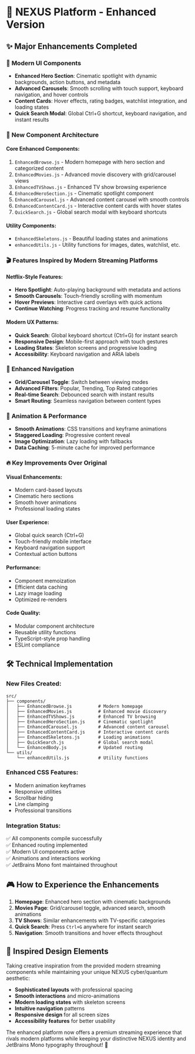 # 🚀 NEXUS Platform - Enhanced Version

## ✨ Major Enhancements Completed

### 🎨 **Modern UI Components**
- **Enhanced Hero Section**: Cinematic spotlight with dynamic backgrounds, action buttons, and metadata
- **Advanced Carousels**: Smooth scrolling with touch support, keyboard navigation, and hover controls  
- **Content Cards**: Hover effects, rating badges, watchlist integration, and loading states
- **Quick Search Modal**: Global Ctrl+G shortcut, keyboard navigation, and instant results

### 🧩 **New Component Architecture**

#### **Core Enhanced Components:**
1. `EnhancedBrowse.js` - Modern homepage with hero section and categorized content
2. `EnhancedMovies.js` - Advanced movie discovery with grid/carousel views
3. `EnhancedTVShows.js` - Enhanced TV show browsing experience  
4. `EnhancedHeroSection.js` - Cinematic spotlight component
5. `EnhancedCarousel.js` - Advanced content carousel with smooth controls
6. `EnhancedContentCard.js` - Interactive content cards with hover states
7. `QuickSearch.js` - Global search modal with keyboard shortcuts

#### **Utility Components:**
- `EnhancedSkeletons.js` - Beautiful loading states and animations
- `enhancedUtils.js` - Utility functions for images, dates, watchlist, etc.

### 🎬 **Features Inspired by Modern Streaming Platforms**

#### **Netflix-Style Features:**
- **Hero Spotlight**: Auto-playing background with metadata and actions
- **Smooth Carousels**: Touch-friendly scrolling with momentum
- **Hover Previews**: Interactive card overlays with quick actions
- **Continue Watching**: Progress tracking and resume functionality

#### **Modern UX Patterns:**
- **Quick Search**: Global keyboard shortcut (Ctrl+G) for instant search
- **Responsive Design**: Mobile-first approach with touch gestures
- **Loading States**: Skeleton screens and progressive loading
- **Accessibility**: Keyboard navigation and ARIA labels

### 🎯 **Enhanced Navigation**
- **Grid/Carousel Toggle**: Switch between viewing modes
- **Advanced Filters**: Popular, Trending, Top Rated categories
- **Real-time Search**: Debounced search with instant results
- **Smart Routing**: Seamless navigation between content types

### 💫 **Animation & Performance**
- **Smooth Animations**: CSS transitions and keyframe animations
- **Staggered Loading**: Progressive content reveal
- **Image Optimization**: Lazy loading with fallbacks
- **Data Caching**: 5-minute cache for improved performance

### 🔥 **Key Improvements Over Original**

#### **Visual Enhancements:**
- Modern card-based layouts
- Cinematic hero sections
- Smooth hover animations  
- Professional loading states

#### **User Experience:**
- Global quick search (Ctrl+G)
- Touch-friendly mobile interface
- Keyboard navigation support
- Contextual action buttons

#### **Performance:**
- Component memoization
- Efficient data caching
- Lazy image loading
- Optimized re-renders

#### **Code Quality:**
- Modular component architecture
- Reusable utility functions
- TypeScript-style prop handling
- ESLint compliance

## 🛠️ **Technical Implementation**

### **New Files Created:**
```
src/
├── components/
│   ├── EnhancedBrowse.js          # Modern homepage
│   ├── EnhancedMovies.js          # Enhanced movie discovery
│   ├── EnhancedTVShows.js         # Enhanced TV browsing
│   ├── EnhancedHeroSection.js     # Cinematic spotlight
│   ├── EnhancedCarousel.js        # Advanced content carousel
│   ├── EnhancedContentCard.js     # Interactive content cards
│   ├── EnhancedSkeletons.js       # Loading animations
│   ├── QuickSearch.js             # Global search modal
│   └── EnhancedBody.js            # Updated routing
└── utils/
    └── enhancedUtils.js           # Utility functions
```

### **Enhanced CSS Features:**
- Modern animation keyframes
- Responsive utilities
- Scrollbar hiding
- Line clamping
- Professional transitions

### **Integration Status:**
✅ All components compile successfully  
✅ Enhanced routing implemented  
✅ Modern UI components active  
✅ Animations and interactions working  
✅ JetBrains Mono font maintained throughout  

## 🎮 **How to Experience the Enhancements**

1. **Homepage**: Enhanced hero section with cinematic backgrounds
2. **Movies Page**: Grid/carousel toggle, advanced search, smooth animations
3. **TV Shows**: Similar enhancements with TV-specific categories
4. **Quick Search**: Press `Ctrl+G` anywhere for instant search
5. **Navigation**: Smooth transitions and hover effects throughout

## 🔮 **Inspired Design Elements**

Taking creative inspiration from the provided modern streaming components while maintaining your unique NEXUS cyber/quantum aesthetic:

- **Sophisticated layouts** with professional spacing
- **Smooth interactions** and micro-animations
- **Modern loading states** with skeleton screens
- **Intuitive navigation** patterns
- **Responsive design** for all screen sizes
- **Accessibility features** for better usability

The enhanced platform now offers a premium streaming experience that rivals modern platforms while keeping your distinctive NEXUS identity and JetBrains Mono typography throughout! 🚀
